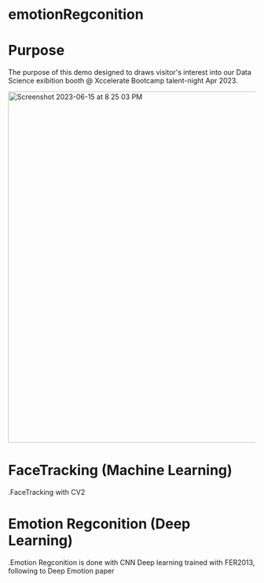 # emotionRegconition

# Purpose

The purpose of this demo designed to draws visitor's interest into our Data Science exibition booth @ Xccelerate Bootcamp talent-night Apr 2023. 

<img width="714" alt="Screenshot 2023-06-15 at 8 25 03 PM" src="https://github.com/vincedwin/emotionRegconition/assets/52823998/839738be-1fdf-4fe5-89b3-7005d6bb5366">

# FaceTracking (Machine Learning)
.FaceTracking with CV2 

# Emotion Regconition (Deep Learning)
.Emotion Regconition is done with CNN
Deep learning trained with FER2013, following to Deep Emotion paper




